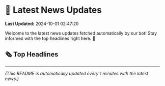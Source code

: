# 📰 Latest News Updates
**Last Updated:** 2024-10-01 02:47:20

Welcome to the latest news updates fetched automatically by our bot! Stay informed with the top headlines right here. 🚀

## 🗞️ Top Headlines

---
*(This README is automatically updated every 1 minutes with the latest news.)*
